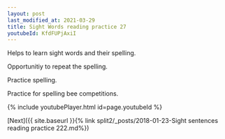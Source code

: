 ```yaml
---
layout: post
last_modified_at: 2021-03-29
title: Sight Words reading practice 27
youtubeId: KfdFUPjAxiI
---
```

 
 
Helps to learn sight words and their spelling.

Opportunitiy to repeat the spelling. 

Practice spelling. 
 
Practice for spelling bee competitions. 
 
{% include youtubePlayer.html id=page.youtubeId %}
 
 

[Next]({{ site.baseurl }}{% link  split2/_posts/2018-01-23-Sight sentences reading practice 222.md%})
 
